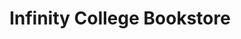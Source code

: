 ---
title: "Infinity College Bookstore"
url: /huntsville/infinity-college-bookstore/
shop: Bücher
---